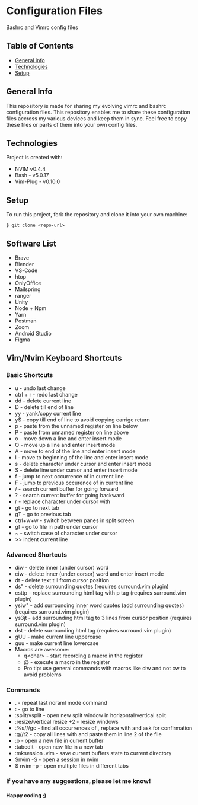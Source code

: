 # Configuration Files

Bashrc and Vimrc config files

## Table of Contents

- [General info](#general-info)
- [Technologies](#technologies)
- [Setup](#setup)

## General Info

This repository is made for sharing my evolving vimrc and bashrc configuration files.
This repository enables me to share these configuration files accross my various devices and keep them in sync.
Feel free to copy these files or parts of them into your own config files.

## Technologies

Project is created with:

- NVIM v0.4.4
- Bash - v5.0.17
- Vim-Plug - v0.10.0

## Setup

To run this project, fork the repository and clone it into your own machine:

```
$ git clone <repo-url>
```

## Software List

- Brave
- Blender
- VS-Code
- htop
- OnlyOffice
- Mailspring
- ranger
- Unity
- Node + Npm
- Yarn
- Postman
- Zoom
- Android Studio
- Figma

## Vim/Nvim Keyboard Shortcuts

### Basic Shortcuts

- u - undo last change
- ctrl + r - redo last change
- dd - delete current line
- D - delete till end of line
- yy - yank/copy current line 
- y$ - copy till end of line to avoid copying carrige return
- p - paste from the unnamed register on line below
- P - paste from unnamed register on line above
- o - move down a line and enter insert mode
- O - move up a line and enter insert mode
- A - move to end of the line and enter insert mode
- I - move to beginning of the line and enter insert mode
- s - delete character under cursor and enter insert mode
- S - delete line under cursor and enter insert mode
- f<char> - jump to next occurrence of <char> in current line
- F<char> - jump to previous occurence of <char> in current line
- /<text> - search current buffer for <text> going forward
- ?<text> - search current buffer for <text> going backward
- r<char> - replace character under cursor with <char>
- gt - go to next tab 
- gT - go to previous tab
- ctrl+w+w - switch between panes in split screen
- gf - go to file in path under cursor
- ~ - switch case of character under cursor
- \>> indent current line

### Advanced Shortcuts

- diw - delete inner (under cursor) word
- ciw - delete inner (under corsor) word and enter insert mode
- dt<char> - delete text till <char> from cursor position
- ds" - delete surrounding quotes (requires surround.vim plugin)
- csttp - replace surrounding html tag with p tag (requires surround.vim plugin)
- ysiw" - add surrounding inner word quotes (add surrounding quotes) (requires surround.vim plugin)
- ys3jt - add surrounding html tag to 3 lines from cursor position (requires surround.vim plugin)
- dst - delete surrounding html tag (requires surround.vim plugin)
- gUU - make current line uppercase
- guu - make current line lowercase
- Macros are awesome:
	- q\<char> - start recording a macro in the <char> register
	- @<char> - execute a macro in the <char> register
	- Pro tip: use general commands with macros like ciw and not cw to avoid problems

### Commands 

- . - repeat last noraml mode command
- :<linenumber> - go to line <linenumber>
- :split/vsplit - open new split window in horizontal/vertical split
- :resize/vertical resize +2 - resize windows
- :%s/<old>/<new>/gc - find all occurrences of <old>, replace with <new> and ask for confirmation
- :g/<text>/t2 - copy all lines with <text> and paste them in line 2 of the file
- :o <filename> - open a new file in current buffer
- :tabedit <filename> - open new file in a new tab
- :mksession <filename>.vim - save current buffers state to current directory
- $nvim -S <filename> - open a session in nvim
- $ nvim -p <filename> <anotherfile> - open multiple files in different tabs

### If you have any suggestions, please let me know!

#### Happy coding ;)
